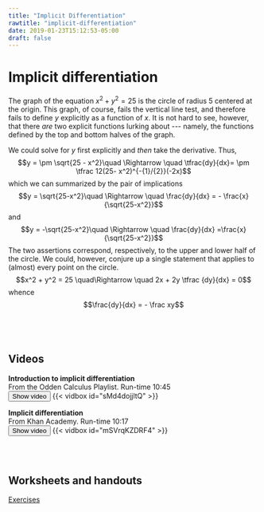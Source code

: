 ```yaml
---
title: "Implicit Differentiation"
rawtitle: "implicit-differentiation"
date: 2019-01-23T15:12:53-05:00
draft: false
---
```



# Implicit differentiation

The graph of the equation $x^2 + y^2 = 25$ is the circle of radius $5$ centered at the origin. This graph, of course, fails the vertical line test, and therefore fails to define $y$ explicitly as a function of $x$. It is not hard to see, however, that there _are_ two explicit functions lurking about --- namely, the functions defined by the top and bottom halves of the graph. 

We could solve for $y$ first explicitly and _then_ take the derivative. Thus, 
$$y = \pm \sqrt{25 - x^2}\quad \Rightarrow \quad \tfrac{dy}{dx}= \pm \tfrac 12(25- x^2)^{-{1}/{2}}(-2x)$$
which we can summarized by the pair of implications
$$y = \sqrt{25-x^2}\quad \Rightarrow \quad \frac{dy}{dx} = - \frac{x}{\sqrt{25-x^2}}$$
and
$$y = -\sqrt{25-x^2}\quad \Rightarrow \quad \frac{dy}{dx} =\frac{x}{\sqrt{25-x^2}}$$
The two assertions correspond, respectively, to the upper and lower half of the circle. We could, however, conjure up a single statement that applies to (almost) every point on the circle. 
$$x^2 + y^2 = 25 \quad\Rightarrow \quad 2x + 2y \tfrac {dy}{dx} = 0$$
whence 
$$\frac{dy}{dx} = - \frac xy$$
<br><br><br>

## Videos

__Introduction to implicit differentiation__<br>
From the Odden Calculus Playlist. Run-time 10:45<br>
<input type="button" class="vid_toggle" value="Show video">
{{< vidbox id="sMd4dojjltQ" >}}


__Implicit differentiation__<br>
From Khan Academy. Run-time 10:17<br>
<input type="button" class="vid_toggle" value="Show video">
{{< vidbox id="mSVrqKZDRF4" >}}

<br/><br/>

## Worksheets and handouts

<a href="https://drive.google.com/file/d/1NDkkzvEt5SyYcpTrX_kQT1k0FNemsJFq/view?usp=sharing">Exercises</a>

<object data="https://docs.google.com/gview?a=v&pid=explorer&chrome=false&api=true&embedded=true&srcid=1NDkkzvEt5SyYcpTrX_kQT1k0FNemsJFq&hl=en&embedded=true" width="612" height="792"></object>
